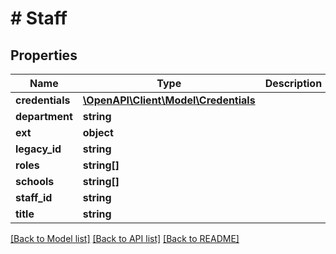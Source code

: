 # # Staff

## Properties

Name | Type | Description | Notes
------------ | ------------- | ------------- | -------------
**credentials** | [**\OpenAPI\Client\Model\Credentials**](Credentials.md) |  | [optional]
**department** | **string** |  | [optional]
**ext** | **object** |  | [optional]
**legacy_id** | **string** |  | [optional]
**roles** | **string[]** |  | [optional]
**schools** | **string[]** |  | [optional]
**staff_id** | **string** |  | [optional]
**title** | **string** |  | [optional]

[[Back to Model list]](../../README.md#models) [[Back to API list]](../../README.md#endpoints) [[Back to README]](../../README.md)
